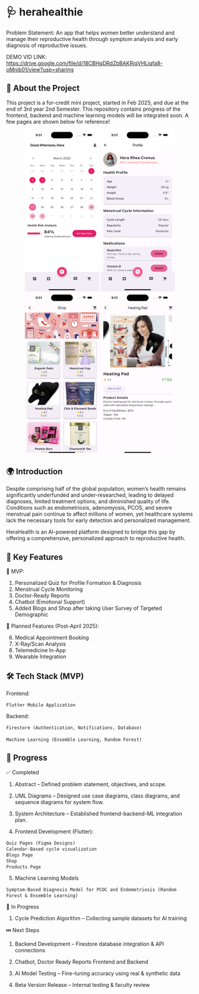 # 🩺 herahealthie

Problem Statement: 
An app that helps women better understand and manage their reproductive health through symptom analysis and early diagnosis of reproductive issues. 

DEMO VID LINK: https://drive.google.com/file/d/18CBHqDRdZbBAKRjqVHLiqfa8-oMnib01/view?usp=sharing

## 📖 About the Project

This project is a for-credit mini project, started in Feb 2025, and due at the end of 3rd year 2nd Semester. This repository contains progress of the frontend, backend and machine learning models will be integrated soon. A few pages are shown below for reference! 

<div align="center">
  <img src="assets/github/cal.png" alt="Calendar" width="200"/>
  <img src="assets/github/profile.png" alt="Profile" width="200"/>
  <img src="assets/github/shop.png" alt="Shop" width="200"/>
  <img src="assets/github/prod.png" alt="Product" width="200"/>
</div>


## 🌍 Introduction 
Despite comprising half of the global population, women’s health remains significantly underfunded and under-researched, leading to delayed diagnoses, limited treatment options, and diminished quality of life. Conditions such as endometriosis, adenomyosis, PCOS, and severe menstrual pain continue to affect millions of women, yet healthcare systems lack the necessary tools for early detection and personalized management.

HeraHealth is an AI-powered platform designed to bridge this gap by offering a comprehensive, personalized approach to reproductive health. 

## 🔑 Key Features 

🚀 MVP:
  1. Personalized Quiz for Profile Formation & Diagnosis 
  2. Menstrual Cycle Monitoring 
  3. Doctor-Ready Reports
  4. Chatbot (Emotional Support)
  5. Added Blogs and Shop after taking User Survey of Targeted Demographic

🚀 Planned Features (Post-April 2025):

  6. Medical Appointment Booking 
  7. X-Ray/Scan Analysis
  8. Telemedicine In-App
  9. Wearable Integration 

## 🛠️ Tech Stack (MVP)
Frontend: 

    Flutter Mobile Application 

Backend: 

    Firestore (Authentication, Notifications, Database)
  
    Machine Learning (Ensemble Learning, Random Forest)

## 📌 Progress 
✅ Completed

  1. Abstract – Defined problem statement, objectives, and scope.
  
  2. UML Diagrams – Designed use case diagrams, class diagrams, and sequence diagrams for system flow.
  
  3. System Architecture – Established frontend-backend-ML integration plan.

  4. Frontend Development (Flutter):
  
    Quiz Pages (Figma Designs)
    Calendar-Based cycle visualization
    Blogs Page 
    Shop
    Products Page
  
  5. Machine Learning Models

    Symptom-Based Diagnosis Model for PCOC and Endometriosis (Random Forest & Ensemble Learning)
  
🚧 In Progress
  1. Cycle Prediction Algorithm – Collecting sample datasets for AI training

⏭️ Next Steps
  1. Backend Development – Firestore database integration & API connections
  
  2. Chatbot, Doctor Ready Reports Frontend and Backend 
  
  3. AI Model Testing – Fine-tuning accuracy using real & synthetic data
  
  4. Beta Version Release – Internal testing & faculty review
